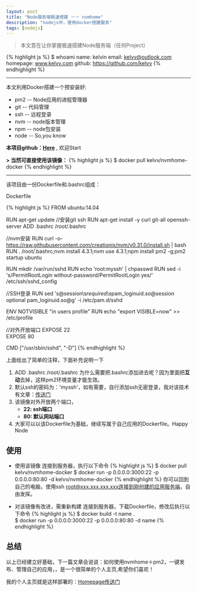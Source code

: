 ```yaml
---
layout: post
title: "Node服务端极速搭建 －－ nvmhome"
description: "nodejs中，使用docker搭建服务"
tags: [nodejs]
---
```


> 本文意在让你掌握极速搭建Node服务端（任何Project）

{% highlight js %}
$ whoami
name:        kelvin
email:       kelvv@outlook.com
homepage:    www.kelvv.com
github:      https://github.com/kelvv
{% endhighlight %}
****
本文利用Docker搭建一个预安装好:
* pm2  -- Node应用的进程管理器
* git     -- 代码管理
* ssh    -- 远程登录
* nvm   -- node版本管理
* npm   -- node包安装
* node  -- So,you know

**本项目github：[Here](https://github.com/kelvv/nvmhome-docker)** , 欢迎Start

**> 当然可直接使用该镜像：**
{% highlight js %}
$ docker pull kelvv/nvmhome-docker
{% endhighlight %}

****

该项目由一份Dockerfile和.bashrc组成：

Dockerfile

{% highlight js %}
FROM ubuntu:14.04  

RUN apt-get update
//安装git ssh
RUN apt-get install -y curl git-all openssh-server
ADD .bashrc /root/.bashrc

//nvm安装
RUN curl -o- https://raw.githubusercontent.com/creationix/nvm/v0.31.0/install.sh | bash
RUN . /root/.bashrc;nvm install 4.3.1;nvm use 4.3.1;npm install pm2 -g;pm2 startup ubuntu
         
RUN mkdir /var/run/sshd
RUN echo 'root:myssh' | chpasswd
RUN sed -i 's/PermitRootLogin without-password/PermitRootLogin yes/' /etc/ssh/sshd_config

//SSH登录
RUN sed 's@session\s*required\s*pam_loginuid.so@session optional pam_loginuid.so@g' -i /etc/pam.d/sshd

ENV NOTVISIBLE "in users profile"
RUN echo "export VISIBLE=now" >> /etc/profile
    
//对外开放端口
EXPOSE 22  
EXPOSE 80
    
CMD ["/usr/sbin/sshd", "-D"] 
{% endhighlight %}

上面给出了简单的注释，下面补充说明一下
1. ADD .bashrc /root/.bashrc  为什么需要把.bashrc添加进去呢？因为里面把**互动**去掉，这样pm2环境变量才能生效。
2. 默认ssh的密码为：'myssh'，如有需要，自行添加ssh无密登录，我对该技术有文章：[传送门](http://www.jianshu.com/p/27d8b8d1d571)
3. 该镜像对外开放两个端口，
      * **22:  ssh端口**   
      * **80:  默认网站端口**
4. 大家可以以该Dockerfile为基础，继续写属于自己应用的Dockerfile。Happy Node

## 使用

* 使用该镜像
连接到服务器，执行以下命令
{% highlight js %}
$ docker pull kelvv/nvmhome-docker
$ docker run -p 0.0.0.0:3000:22 -p 0.0.0.0:80:80 -d kelvv/nvmhome-docker
{% endhighlight %}
你可以回到自己的电脑，使用ssh root@xxx.xxx.xxx.xxx连接到刚创建的应用服务端，自由发挥。

* 对该镜像有改进，需重新构建
连接到服务器，下载Dockerfile，修改后执行以下命令
{% highlight js %}
$ docker build -t name .   
$ docker run -p 0.0.0.0:3000:22 -p 0.0.0.0:80:80 -d name
{% endhighlight %}

## 总结

以上已经建立好基础，下一篇文章会说说：如何使用nvmhome＋pm2，一键发布、管理自己的应用，，是一个很简单的个人主页,希望你们喜欢！

我的个人主页就是这样部署的：[Homepage传送门](http://www.kelvv.com/)